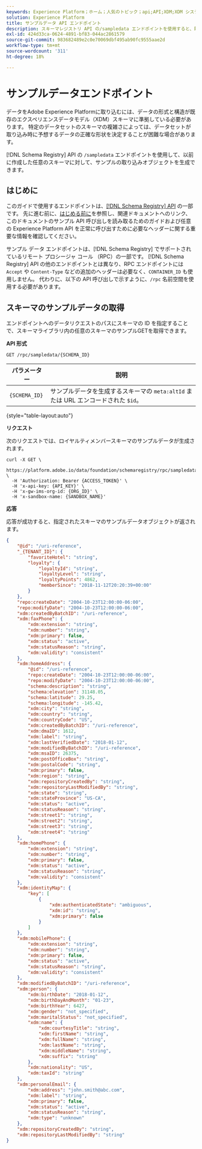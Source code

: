 ```yaml
---
keywords: Experience Platform；ホーム；人気のトピック；api;API;XDM;XDM システム；エクスペリエンスデータモデル；エクスペリエンスデータモデル；データモデル；サンプルデータ；サンプルデータ；rpc;
solution: Experience Platform
title: サンプルデータ API エンドポイント
description: スキーマレジストリ API の/sampledata エンドポイントを使用すると、既存の XDM スキーマの構造にマッピングされたサンプルデータを生成できます。
exl-id: 424d33ca-0624-4891-bf83-044ac2861579
source-git-commit: 983682489e2c0e70069dbf495ab90fc9555aae2d
workflow-type: tm+mt
source-wordcount: '311'
ht-degree: 18%

---
```


# サンプルデータエンドポイント

データをAdobe Experience Platformに取り込むには、データの形式と構造が既存のエクスペリエンスデータモデル（XDM）スキーマに準拠している必要があります。 特定のデータセットのスキーマの複雑さによっては、データセットが取り込み時に予想するデータの正確な形状を決定することが困難な場合があります。

[!DNL Schema Registry] API の `/sampledata` エンドポイントを使用して、以前に作成した任意のスキーマに対して、サンプルの取り込みオブジェクトを生成できます。

## はじめに

このガイドで使用するエンドポイントは、[[!DNL Schema Registry] API](https://www.adobe.io/experience-platform-apis/references/schema-registry/) の一部です。 先に進む前に、[はじめる前に](./getting-started.md)を参照し、関連ドキュメントへのリンク、このドキュメントのサンプル API 呼び出しを読み取るためのガイドおよび任意の Experience Platform API を正常に呼び出すために必要なヘッダーに関する重要な情報を確認してください。

サンプル データ エンドポイントは、[!DNL Schema Registry] でサポートされているリモート プロシージャ コール （RPC）の一部です。 [!DNL Schema Registry] API の他のエンドポイントとは異なり、RPC エンドポイントには `Accept` や `Content-Type` などの追加のヘッダーは必要なく、`CONTAINER_ID` も使用しません。 代わりに、以下の API 呼び出しで示すように、`/rpc` 名前空間を使用する必要があります。

## スキーマのサンプルデータの取得

エンドポイントへのデータリクエストのパスにスキーマの ID を指定することで、スキーマライブラリ内の任意のスキーマのサンプルGETを取得できます。

**API 形式**

```http
GET /rpc/sampledata/{SCHEMA_ID}
```

| パラメーター | 説明 |
| --- | --- |
| `{SCHEMA_ID}` | サンプルデータを生成するスキーマの `meta:altId` または URL エンコードされた `$id`。 |

{style="table-layout:auto"}

**リクエスト**

次のリクエストでは、ロイヤルティメンバースキーマのサンプルデータが生成されます。

```shell
curl -X GET \
  https://platform.adobe.io/data/foundation/schemaregistry/rpc/sampledata/_{TENANT_ID}.schemas.533ca5da28087c44344810891b0f03d9 \
  -H 'Authorization: Bearer {ACCESS_TOKEN}' \
  -H 'x-api-key: {API_KEY}' \
  -H 'x-gw-ims-org-id: {ORG_ID}' \
  -H 'x-sandbox-name: {SANDBOX_NAME}'
```

**応答**

応答が成功すると、指定されたスキーマのサンプルデータオブジェクトが返されます。

```json
{
    "@id": "/uri-reference",
    "_{TENANT_ID}": {
        "favoriteHotel": "string",
        "loyalty": {
            "loyaltyId": "string",
            "loyaltyLevel": "string",
            "loyaltyPoints": 4862,
            "memberSince": "2018-11-12T20:20:39+00:00"
        }
    },
    "repo:createDate": "2004-10-23T12:00:00-06:00",
    "repo:modifyDate": "2004-10-23T12:00:00-06:00",
    "xdm:createdByBatchID": "/uri-reference",
    "xdm:faxPhone": {
        "xdm:extension": "string",
        "xdm:number": "string",
        "xdm:primary": false,
        "xdm:status": "active",
        "xdm:statusReason": "string",
        "xdm:validity": "consistent"
    },
    "xdm:homeAddress": {
        "@id": "/uri-reference",
        "repo:createDate": "2004-10-23T12:00:00-06:00",
        "repo:modifyDate": "2004-10-23T12:00:00-06:00",
        "schema:description": "string",
        "schema:elevation": 31148.05,
        "schema:latitude": 29.25,
        "schema:longitude": -145.42,
        "xdm:city": "string",
        "xdm:country": "string",
        "xdm:countryCode": "US",
        "xdm:createdByBatchID": "/uri-reference",
        "xdm:dmaID": 1612,
        "xdm:label": "string",
        "xdm:lastVerifiedDate": "2018-01-12",
        "xdm:modifiedByBatchID": "/uri-reference",
        "xdm:msaID": 26375,
        "xdm:postOfficeBox": "string",
        "xdm:postalCode": "string",
        "xdm:primary": false,
        "xdm:region": "string",
        "xdm:repositoryCreatedBy": "string",
        "xdm:repositoryLastModifiedBy": "string",
        "xdm:state": "string",
        "xdm:stateProvince": "US-CA",
        "xdm:status": "active",
        "xdm:statusReason": "string",
        "xdm:street1": "string",
        "xdm:street2": "string",
        "xdm:street3": "string",
        "xdm:street4": "string"
    },
    "xdm:homePhone": {
        "xdm:extension": "string",
        "xdm:number": "string",
        "xdm:primary": false,
        "xdm:status": "active",
        "xdm:statusReason": "string",
        "xdm:validity": "consistent"
    },
    "xdm:identityMap": {
        "key": [
            {
                "xdm:authenticatedState": "ambiguous",
                "xdm:id": "string",
                "xdm:primary": false
            }
        ]
    },
    "xdm:mobilePhone": {
        "xdm:extension": "string",
        "xdm:number": "string",
        "xdm:primary": false,
        "xdm:status": "active",
        "xdm:statusReason": "string",
        "xdm:validity": "consistent"
    },
    "xdm:modifiedByBatchID": "/uri-reference",
    "xdm:person": {
        "xdm:birthDate": "2018-01-12",
        "xdm:birthDayAndMonth": "01-23",
        "xdm:birthYear": 6427,
        "xdm:gender": "not_specified",
        "xdm:maritalStatus": "not_specified",
        "xdm:name": {
            "xdm:courtesyTitle": "string",
            "xdm:firstName": "string",
            "xdm:fullName": "string",
            "xdm:lastName": "string",
            "xdm:middleName": "string",
            "xdm:suffix": "string"
        },
        "xdm:nationality": "US",
        "xdm:taxId": "string"
    },
    "xdm:personalEmail": {
        "xdm:address": "john.smith@abc.com",
        "xdm:label": "string",
        "xdm:primary": false,
        "xdm:status": "active",
        "xdm:statusReason": "string",
        "xdm:type": "unknown"
    },
    "xdm:repositoryCreatedBy": "string",
    "xdm:repositoryLastModifiedBy": "string"
}
```
